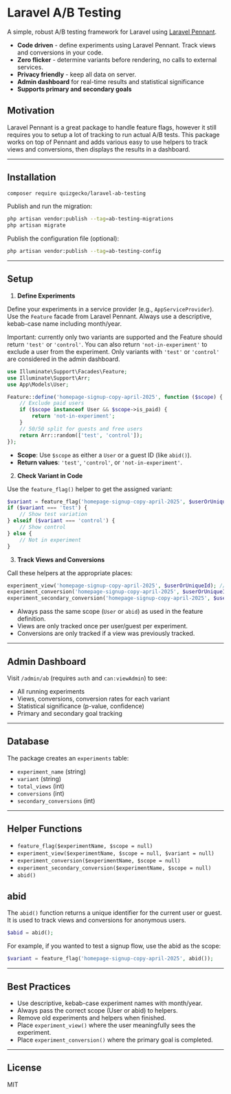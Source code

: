 # Laravel A/B Testing

A simple, robust A/B testing framework for Laravel using [Laravel Pennant](https://laravel.com/docs/10.x/pennant).

- **Code driven** - define experiments using Laravel Pennant. Track views and conversions in your code.
- **Zero flicker** - determine variants before rendering, no calls to external services.
- **Privacy friendly** - keep all data on server.
- **Admin dashboard** for real-time results and statistical significance
- **Supports primary and secondary goals**

## Motivation

Laravel Pennant is a great package to handle feature flags, however it still requires you to setup a lot of tracking to run actual A/B tests. This package works on top of Pennant and adds various easy to use helpers to track views and conversions, then displays the results in a dashboard.

---

## Installation

```bash
composer require quizgecko/laravel-ab-testing
```

Publish and run the migration:

```bash
php artisan vendor:publish --tag=ab-testing-migrations
php artisan migrate
```

Publish the configuration file (optional):

```bash
php artisan vendor:publish --tag=ab-testing-config
```

---

## Setup

1. **Define Experiments**

Define your experiments in a service provider (e.g., `AppServiceProvider`). Use the `Feature` facade from Laravel Pennant. Always use a descriptive, kebab-case name including month/year.

Important: currently only two variants are supported and the Feature should return `'test'` or `'control'`.
You can also return `'not-in-experiment'` to exclude a user from the experiment. Only variants with `'test'` or `'control'` are considered in the admin dashboard.

```php
use Illuminate\Support\Facades\Feature;
use Illuminate\Support\Arr;
use App\Models\User;

Feature::define('homepage-signup-copy-april-2025', function ($scope) {
    // Exclude paid users
    if ($scope instanceof User && $scope->is_paid) {
        return 'not-in-experiment';
    }
    // 50/50 split for guests and free users
    return Arr::random(['test', 'control']);
});
```

- **Scope**: Use `$scope` as either a `User` or a guest ID (like `abid()`).
- **Return values**: `'test'`, `'control'`, or `'not-in-experiment'`.

2. **Check Variant in Code**

Use the `feature_flag()` helper to get the assigned variant:

```php
$variant = feature_flag('homepage-signup-copy-april-2025', $userOrUniqueId);
if ($variant === 'test') {
    // Show test variation
} elseif ($variant === 'control') {
    // Show control
} else {
    // Not in experiment
}
```

3. **Track Views and Conversions**

Call these helpers at the appropriate places:

```php
experiment_view('homepage-signup-copy-april-2025', $userOrUniqueId); // When user sees the experiment
experiment_conversion('homepage-signup-copy-april-2025', $userOrUniqueId); // When user completes the primary goal
experiment_secondary_conversion('homepage-signup-copy-april-2025', $userOrUniqueId); // For secondary goals
```

- Always pass the same scope (`User` or `abid`) as used in the feature definition.
- Views are only tracked once per user/guest per experiment.
- Conversions are only tracked if a view was previously tracked.

---

## Admin Dashboard

Visit `/admin/ab` (requires `auth` and `can:viewAdmin`) to see:

- All running experiments
- Views, conversions, conversion rates for each variant
- Statistical significance (p-value, confidence)
- Primary and secondary goal tracking

---

## Database

The package creates an `experiments` table:

- `experiment_name` (string)
- `variant` (string)
- `total_views` (int)
- `conversions` (int)
- `secondary_conversions` (int)

---

## Helper Functions

- `feature_flag($experimentName, $scope = null)`
- `experiment_view($experimentName, $scope = null, $variant = null)`
- `experiment_conversion($experimentName, $scope = null)`
- `experiment_secondary_conversion($experimentName, $scope = null)`
- `abid()`

## abid

The `abid()` function returns a unique identifier for the current user or guest. It is used to track views and conversions for anonymous users.

```php
$abid = abid();
```

For example, if you wanted to test a signup flow, use the abid as the scope:

```php
$variant = feature_flag('homepage-signup-copy-april-2025', abid());
```

---

## Best Practices

- Use descriptive, kebab-case experiment names with month/year.
- Always pass the correct scope (User or abid) to helpers.
- Remove old experiments and helpers when finished.
- Place `experiment_view()` where the user meaningfully sees the experiment.
- Place `experiment_conversion()` where the primary goal is completed.

---

## License

MIT
